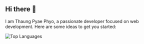 ## Hi there 👋


I am Thaung Pyae Phyo, a passionate developer focused on web development.
Here are some ideas to get you started:

![Top Languages](https://github-readme-stats.vercel.app/api/top-langs/?username=ThaungPyaePhyo&layout=compact&theme=radical)
